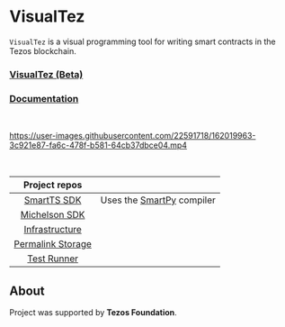 # VisualTez

`VisualTez` is a visual programming tool for writing smart contracts in the Tezos blockchain.

### [VisualTez (Beta)](https://visualtez.com)

### [Documentation](https://visualtez.com/docs)

<br/>

https://user-images.githubusercontent.com/22591718/162019963-3c921e87-fa6c-478f-b581-64cb37dbce04.mp4

<br/>


| Project repos | |
|:-:|:-:|
| [SmartTS SDK](https://github.com/RomarQ/smartts-sdk) | Uses the [SmartPy](https://gitlab.com/SmartPy/smartpy) compiler |
| [Michelson SDK](https://github.com/RomarQ/michelson-sdk) | |
| [Infrastructure](https://github.com/RomarQ/VisualTez-infra) | |
| [Permalink Storage](https://github.com/RomarQ/visualtez-storage) | |
| [Test Runner](https://github.com/RomarQ/tezos-sc-tester) | |

## **About**

Project was supported by **Tezos Foundation**.
